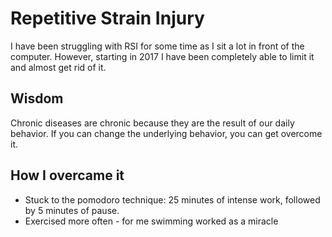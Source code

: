 # Repetitive Strain Injury

I have been struggling with RSI for some time as I sit a lot in front of the computer. However, starting in 2017 I have been completely able to limit it and almost get rid of it. 

## Wisdom
Chronic diseases are chronic because they are the result of our daily behavior. If you can change the underlying behavior, you can get overcome it. 

## How I overcame it
- Stuck to the pomodoro technique: 25 minutes of intense work, followed by 5 minutes of pause.
- Exercised more often - for me swimming worked as a miracle